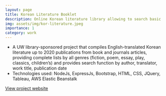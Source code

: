 ```yaml
---
layout: page
title: Korean Literature Booklet
description: Online Korean literature library allowing to search basic book info
img: assets/img/kor-literature.jpeg
importance: 1
category: work
---
```


* A UW library-sponsored project that compiles English-translated Korean literature up to 2020 publications from book and journals articles, providing complete lists by all genres (fiction, poem, essay, play, classics, children’s) and provides search function by author, translator, work title, publication date
* Technologies used: NodeJs, ExpressJs, Bootstrap, HTML, CSS, JQuery, Tableau, AWS Elastic Beanstalk

<a href="http://ebkoreanliterature-env.eba-m3ingrp5.us-west-2.elasticbeanstalk.com/" target="_blank">View project website</a>